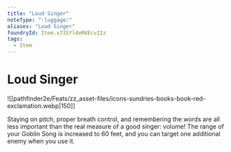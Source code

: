 ```yaml
---
title: "Loud Singer"
noteType: ":luggage:"
aliases: "Loud Singer"
foundryId: Item.v73SYl4eRKEcvI2z
tags:
  - Item
---
```


# Loud Singer
![[pathfinder2e/Feats/zz_asset-files/icons-sundries-books-book-red-exclamation.webp|150]]

Staying on pitch, proper breath control, and remembering the words are all less important than the real measure of a good singer: volume! The range of your Goblin Song is increased to 60 feet, and you can target one additional enemy when you use it.
